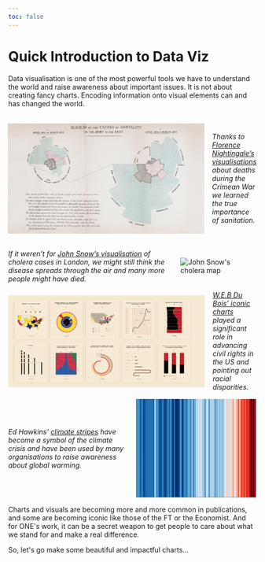 ```yaml
---
toc: false
---
```



<link rel="stylesheet" href="./styles/styles.css">

<style>

    .example_section {

    }

    /* Laptop media query */
    @media (min-width: 1024px) {
        .example_section {
            max-width: 65%;
        }
    }

</style>

# Quick Introduction to Data Viz

Data visualisation is one of the most powerful tools we have to understand the world and raise awareness about important issues. It is not about creating fancy charts. Encoding information onto visual elements can and has changed the world.

<div class="example_section">
    <div style="display: flex; flex-direction: row; gap: 1rem; align-items: center; justify-content: center; margin: 2rem 0;">
        <img src="./assets/florence_nightingale.jpg" alt="Florence Nightingale's chart" style="width: 100%; max-width: 400px; margin: 0 auto; display: block;">
        <i>Thanks to 
            <a href = "https://www.scientificamerican.com/article/how-florence-nightingale-changed-data-visualization-forever/" target = "_blank">Florence Nightingale’s visualisations</a> about deaths during the Crimean War we learned the true importance of sanitation.
        </i>
    </div>
    <div style="display: flex; flex-direction: row; gap: 1rem; align-items: center; justify-content: center; margin: 1rem 0;">
        <i>If it weren’t for <a href = "https://www.theguardian.com/news/datablog/2013/mar/15/john-snow-cholera-map" target="_blank">John Snow’s visualisation</a> of cholera cases in London, we might still think the disease spreads through the air and many more people might have died.</i>
        <img src="./assets/john_snow.png" alt="John Snow's cholera map" style="width: 100%; max-width: 400px; margin: 0 auto; display: block; ">
    </div>
    <div style="display: flex; flex-direction: row; gap: 1rem; align-items: center; justify-content: center; margin: 1rem 0;">
    <img src="./assets/du_bois.png" alt="W.E.B Du Bois visualisations" style="width: 100%; max-width: 400px; margin: 0 auto; display: block;">
    <i><a href = "https://www.smithsonianmag.com/history/first-time-together-and-color-book-displays-web-du-bois-visionary-infographics-180970826/" target="_blank">W.E.B Du Bois’ iconic charts</a> played a significant role in advancing civil rights in the US and pointing out racial disparities.</i>
    </div>
    <div style="display: flex; flex-direction: row; gap: 1rem; align-items: center; justify-content: center; margin: 1rem 0;">
    <i>Ed Hawkins’ <a href="https://showyourstripes.info/" target="_blank">climate stripes</a> have become a symbol of the climate crisis and have been used by many organisations to raise awareness about global warming.</i>
    <img src="./assets/climate_stripes.jpg" alt="Ed Hawking's climate stripes" style="width: 100%; max-height: 200px; margin: 0 auto; display: block;">
    </div>
</div>

Charts and visuals are becoming more and more common in publications, and some are becoming iconic like those of the FT or the Economist. And for ONE's work, it can be a secret weapon to get people to care about what we stand for and make a real difference.

So, let's go make some beautiful and impactful charts…